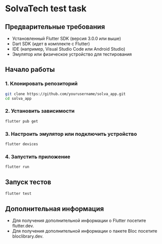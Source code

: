 # SolvaTech test task

## Предварительные требования
- Установленный Flutter SDK (версия 3.0.0 или выше)
- Dart SDK (идет в комплекте с Flutter)
- IDE (например, Visual Studio Code или Android Studio)
- Эмулятор или физическое устройство для тестирования

## Начало работы

### 1. Клонировать репозиторий
```bash
git clone https://github.com/yourusername/solva_app.git
cd solva_app
```

### 2. Установить зависимости
```bash
flutter pub get
```
### 3. Настроить эмулятор или подключить устройство
```bash
flutter devices
```
### 4. Запустить приложение
```bash
flutter run
```
## Запуск тестов
```bash
flutter test
```
## Дополнительная информация
- Для получения дополнительной информации о Flutter посетите flutter.dev.
- Для получения дополнительной информации о пакете Bloc посетите bloclibrary.dev.
